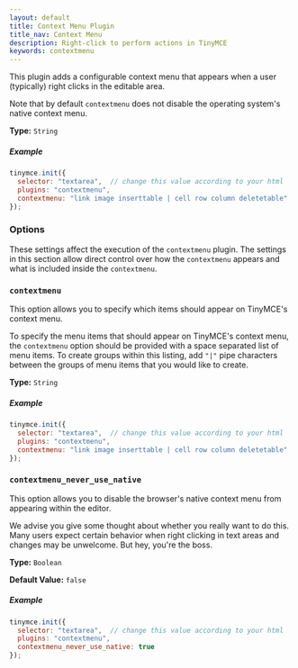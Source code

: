 ```yaml
---
layout: default
title: Context Menu Plugin
title_nav: Context Menu
description: Right-click to perform actions in TinyMCE
keywords: contextmenu
---
```


This plugin adds a configurable context menu that appears when a user (typically) right clicks in the editable area.

Note that by default `contextmenu` does not disable the operating system's native context menu.

**Type:** `String`

##### Example

```js
tinymce.init({
  selector: "textarea",  // change this value according to your html
  plugins: "contextmenu",
  contextmenu: "link image inserttable | cell row column deletetable"
});
```

### Options

These settings affect the execution of the `contextmenu` plugin. The settings in this section allow direct control over how the `contextmenu` appears and what is included inside the `contextmenu`.

### `contextmenu`

This option allows you to specify which items should appear on TinyMCE's context menu.

To specify the menu items that should appear on TinyMCE's context menu, the `contextmenu` option should be provided with a space separated list of menu items. To create groups within this listing, add `"|"` pipe characters between the groups of menu items that you would like to create.

**Type:** `String`

##### Example

```js
tinymce.init({
  selector: "textarea",  // change this value according to your html
  plugins: "contextmenu",
  contextmenu: "link image inserttable | cell row column deletetable"
});
```

### `contextmenu_never_use_native`

This option allows you to disable the browser's native context menu from appearing within the editor.

We advise you give some thought about whether you really want to do this. Many users expect certain behavior when right clicking in text areas and changes may be unwelcome. But hey, you're the boss.

**Type:** `Boolean`

**Default Value:** `false`

##### Example

```js
tinymce.init({
  selector: "textarea",  // change this value according to your html
  plugins: "contextmenu",
  contextmenu_never_use_native: true
});
```
